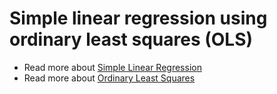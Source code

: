 #  Simple linear regression using ordinary least squares (OLS) 

- Read more about [Simple Linear Regression](https://en.wikipedia.org/wiki/Simple_linear_regression)
- Read more about [Ordinary Least Squares](https://en.wikipedia.org/wiki/Ordinary_least_squares)

